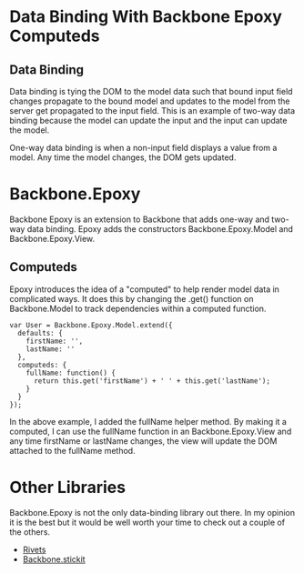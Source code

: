 Data Binding With Backbone Epoxy Computeds
==========================================

Data Binding
------------

Data binding is tying the DOM to the model data such that bound input field
changes propagate to the bound model and updates to the model from the server get
propagated to the input field.  This is an example of two-way data binding because
the model can update the input and the input can update the model.

One-way data binding is when a non-input field displays a value from a model.  Any time
the model changes, the DOM gets updated.



Backbone.Epoxy
==============

Backbone Epoxy is an extension to Backbone that adds one-way and two-way data binding.
Epoxy adds the constructors Backbone.Epoxy.Model and Backbone.Epoxy.View.


Computeds
---------

Epoxy introduces the idea of a "computed" to help render model data in complicated ways.
It does this by changing the .get() function on Backbone.Model to track dependencies within
a computed function.

    var User = Backbone.Epoxy.Model.extend({
      defaults: {
        firstName: '',
        lastName: ''
      },
      computeds: {
        fullName: function() {
          return this.get('firstName') + ' ' + this.get('lastName');
        }
      }
    });


In the above example, I added the fullName helper method.  By making it a computed, I can use the
fullName function in an Backbone.Epoxy.View and any time firstName or lastName changes, the view
will update the DOM attached to the fullName method.


Other Libraries
===============

Backbone.Epoxy is not the only data-binding library out there.  In my opinion it is the best
but it would be well worth your time to check out a couple of the others.

- [Rivets](http://rivetsjs.com/)
- [Backbone.stickit](http://nytimes.github.io/backbone.stickit/)
